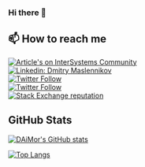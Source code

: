 ### Hi there 👋

## 📫 How to reach me

[![Article's on InterSystems Community](https://img.shields.io/badge/My%20Articles-InterSystems%20Community-blue)](https://community.intersystems.com/user/11906/posts?filter=articles)  
[![Linkedin: Dmitry Maslennikov](https://img.shields.io/badge/-Dmitry%20Maslennikov-blue?logo=Linkedin&logoColor=white&link=https://www.linkedin.com/in/daimor/)](https://www.linkedin.com/in/daimor/)  
[![Twitter Follow](https://img.shields.io/twitter/follow/mr_daimor?label=Dmitry%20Maslennikov)](https://twitter.com/mr_daimor)  
[![Twitter Follow](https://img.shields.io/twitter/follow/CaretDevCorp?label=CaretDev%20Corporation)](https://twitter.com/CaretDevCorp)  
[![Stack Exchange reputation](https://img.shields.io/stackexchange/stackoverflow/r/1279493?logo=stackoverflow&style=social&label=Dmitry%20Maslennikov)](https://stackoverflow.com/users/1279493/daimor)  

## GitHub Stats

[![DAiMor's GitHub stats](https://github-readme-stats.vercel.app/api?username=daimor&count_private=true&show_icons=true)](https://github.com/anuraghazra/github-readme-stats)

[![Top Langs](https://github-readme-stats.vercel.app/api/top-langs/?username=daimor)](https://github.com/anuraghazra/github-readme-stats)

